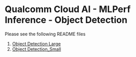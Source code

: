 # Qualcomm Cloud AI - MLPerf Inference - Object Detection

Please see the following README files
1. [Object Detection Large](https://github.com/krai/ck-qaic/blob/main/program/object-detection-qaic-loadgen/README.SSD_Large.md) 
2. [Object Detection_Small](https://github.com/krai/ck-qaic/blob/main/program/object-detection-qaic-loadgen/README.SSD_Small.md) 
